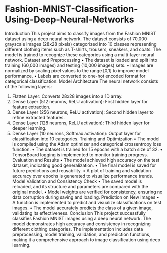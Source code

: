 # Fashion-MNIST-Classification-Using-Deep-Neural-Networks
Introduction
This project aims to classify images from the Fashion MNIST dataset using a deep neural network. The dataset consists of 70,000 grayscale images (28x28 pixels) categorized into 10 classes representing different clothing items such as T-shirts, trousers, sneakers, and coats. The model is trained to recognize these categories using a multi-layer neural network.
Dataset and Preprocessing
•	The dataset is loaded and split into training (60,000 images) and testing (10,000 images) sets.
•	Images are normalized by scaling pixel values to the range [0,1] to improve model performance.
•	Labels are converted to one-hot encoded format for categorical classification.
Model Architecture
The neural network consists of the following layers:
1.	Flatten Layer: Converts 28x28 images into a 1D array.
2.	Dense Layer (512 neurons, ReLU activation): First hidden layer for feature extraction.
3.	Dense Layer (256 neurons, ReLU activation): Second hidden layer to refine extracted features.
4.	Dense Layer (128 neurons, ReLU activation): Third hidden layer for deeper learning.
5.	Dense Layer (10 neurons, Softmax activation): Output layer for classification into 10 categories.
Training and Optimization
•	The model is compiled using the Adam optimizer and categorical crossentropy loss function.
•	The dataset is trained for 15 epochs with a batch size of 32.
•	TensorBoard logging is implemented to monitor training progress.
Evaluation and Results
•	The model achieved high accuracy on the test dataset, indicating good generalization.
•	The final model is saved for future predictions and reusability.
•	A plot of training and validation accuracy over epochs is generated to visualize performance trends.
Model Validation and Consistency Check
•	The saved model is reloaded, and its structure and parameters are compared with the original model.
•	Model weights are verified for consistency, ensuring no data corruption during saving and loading.
Prediction on New Images
•	A function is implemented to predict and visualize classifications on test images.
•	The model accurately predicts the class of a given image, validating its effectiveness.
Conclusion
This project successfully classifies Fashion MNIST images using a deep neural network. The model demonstrates high accuracy and consistency in recognizing different clothing categories. The implementation includes data preprocessing, model training, validation, and prediction functions, making it a comprehensive approach to image classification using deep learning.

